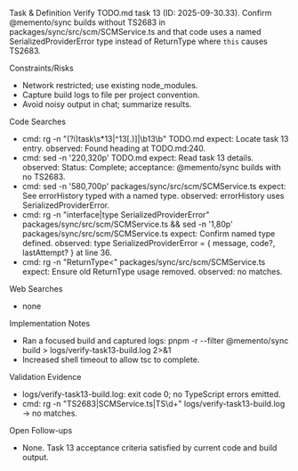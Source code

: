 Task & Definition
Verify TODO.md task 13 (ID: 2025-09-30.33). Confirm @memento/sync builds without TS2683 in packages/sync/src/scm/SCMService.ts and that code uses a named SerializedProviderError type instead of ReturnType<typeof this.serializeProviderError> where `this` causes TS2683.

Constraints/Risks
- Network restricted; use existing node_modules.
- Capture build logs to file per project convention.
- Avoid noisy output in chat; summarize results.

Code Searches
- cmd: rg -n "(?i)task\s*13|^13[\.)]|\\b13\\b" TODO.md
  expect: Locate task 13 entry. observed: Found heading at TODO.md:240.
- cmd: sed -n '220,320p' TODO.md
  expect: Read task 13 details. observed: Status: Complete; acceptance: @memento/sync builds with no TS2683.
- cmd: sed -n '580,700p' packages/sync/src/scm/SCMService.ts
  expect: See errorHistory typed with a named type. observed: errorHistory uses SerializedProviderError.
- cmd: rg -n "interface|type SerializedProviderError" packages/sync/src/scm/SCMService.ts && sed -n '1,80p' packages/sync/src/scm/SCMService.ts
  expect: Confirm named type defined. observed: type SerializedProviderError = { message, code?, lastAttempt? } at line 36.
- cmd: rg -n "ReturnType<" packages/sync/src/scm/SCMService.ts
  expect: Ensure old ReturnType usage removed. observed: no matches.

Web Searches
- none

Implementation Notes
- Ran a focused build and captured logs: pnpm -r --filter @memento/sync build > logs/verify-task13-build.log 2>&1
- Increased shell timeout to allow tsc to complete.

Validation Evidence
- logs/verify-task13-build.log: exit code 0; no TypeScript errors emitted.
- cmd: rg -n "TS2683|SCMService.ts|TS\\d+" logs/verify-task13-build.log → no matches.

Open Follow-ups
- None. Task 13 acceptance criteria satisfied by current code and build output.
